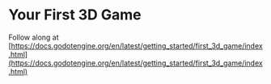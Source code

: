# Your First 3D Game

Follow along at [https://docs.godotengine.org/en/latest/getting_started/first_3d_game/index.html](https://docs.godotengine.org/en/latest/getting_started/first_3d_game/index.html)
